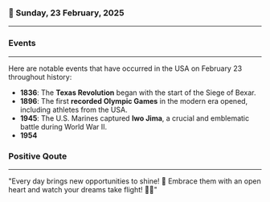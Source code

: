 ### 📅 Sunday, 23 February, 2025
------
### Events
------
Here are notable events that have occurred in the USA on February 23 throughout history:

- **1836**: The **Texas Revolution** began with the start of the Siege of Bexar.
- **1896**: The first **recorded Olympic Games** in the modern era opened, including athletes from the USA.
- **1945**: The U.S. Marines captured **Iwo Jima**, a crucial and emblematic battle during World War II.
- **1954**
### Positive Qoute
------
"Every day brings new opportunities to shine! 🌟 Embrace them with an open heart and watch your dreams take flight! 🦋✨"
